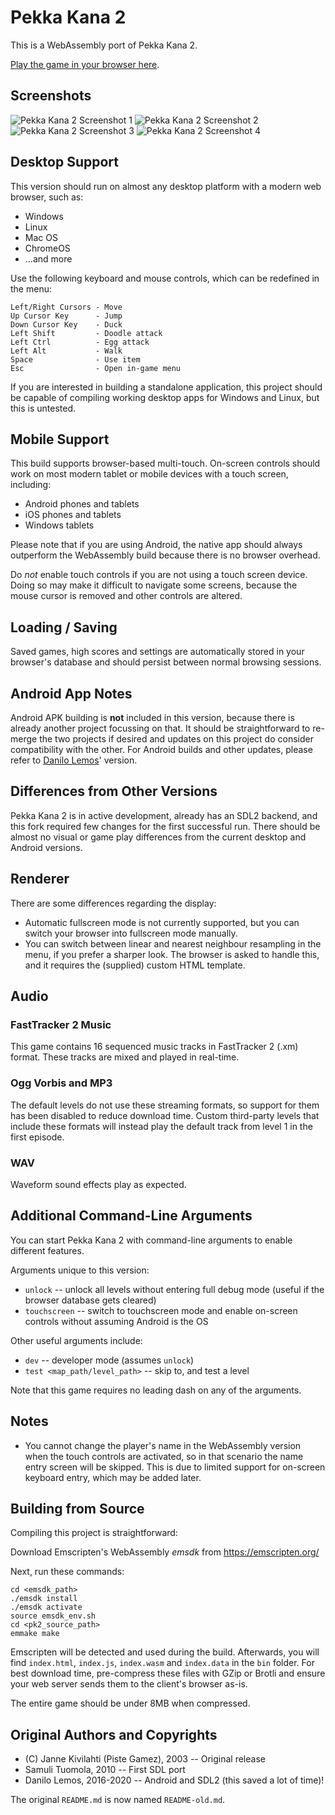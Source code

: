 Pekka Kana 2
============

This is a WebAssembly port of Pekka Kana 2.

[Play the game in your browser here](https://gmh-code.github.io/pk2/).

Screenshots
-----------

![Pekka Kana 2 Screenshot 1](./wasm/screenshots/pk2-1.jpg) ![Pekka Kana 2 Screenshot 2](./wasm/screenshots/pk2-2.jpg) ![Pekka Kana 2 Screenshot 3](./wasm/screenshots/pk2-3.jpg) ![Pekka Kana 2 Screenshot 4](./wasm/screenshots/pk2-4.jpg)

Desktop Support
---------------

This version should run on almost any desktop platform with a modern web browser, such as:

- Windows
- Linux
- Mac OS
- ChromeOS
- ...and more

Use the following keyboard and mouse controls, which can be redefined in the menu:

    Left/Right Cursors - Move
    Up Cursor Key      - Jump
    Down Cursor Key    - Duck
    Left Shift         - Doodle attack
    Left Ctrl          - Egg attack
    Left Alt           - Walk
    Space              - Use item
    Esc                - Open in-game menu

If you are interested in building a standalone application, this project should be capable of compiling working desktop apps for Windows and Linux, but this is untested.

Mobile Support
--------------

This build supports browser-based multi-touch.  On-screen controls should work on most modern tablet or mobile devices with a touch screen, including:

- Android phones and tablets
- iOS phones and tablets
- Windows tablets

Please note that if you are using Android, the native app should always outperform the WebAssembly build because there is no browser overhead.

Do *not* enable touch controls if you are not using a touch screen device.  Doing so may make it difficult to navigate some screens, because the mouse cursor is removed and other controls are altered.

Loading / Saving
----------------

Saved games, high scores and settings are automatically stored in your browser's database and should persist between normal browsing sessions.

Android App Notes
-----------------

Android APK building is **not** included in this version, because there is already another project focussing on that.  It should be straightforward to re-merge the two projects if desired and updates on this project do consider compatibility with the other.  For Android builds and other updates, please refer to [Danilo Lemos](https://github.com/danilolc/pk2)' version.

Differences from Other Versions
-------------------------------

Pekka Kana 2 is in active development, already has an SDL2 backend, and this fork required few changes for the first successful run.  There should be almost no visual or game play differences from the current desktop and Android versions.

Renderer
--------

There are some differences regarding the display:

- Automatic fullscreen mode is not currently supported, but you can switch your browser into fullscreen mode manually.
- You can switch between linear and nearest neighbour resampling in the menu, if you prefer a sharper look.  The browser is asked to handle this, and it requires the (supplied) custom HTML template.

Audio
-----

### FastTracker 2 Music

This game contains 16 sequenced music tracks in FastTracker 2 (.xm) format.  These tracks are mixed and played in real-time.

### Ogg Vorbis and MP3

The default levels do not use these streaming formats, so support for them has been disabled to reduce download time.  Custom third-party levels that include these formats will instead play the default track from level 1 in the first episode.

### WAV

Waveform sound effects play as expected.

Additional Command-Line Arguments
---------------------------------

You can start Pekka Kana 2 with command-line arguments to enable different features.

Arguments unique to this version:
- `unlock` -- unlock all levels without entering full debug mode (useful if the browser database gets cleared)
- `touchscreen` -- switch to touchscreen mode and enable on-screen controls without assuming Android is the OS

Other useful arguments include:
- `dev` -- developer mode (assumes `unlock`)
- `test <map_path/level_path>` -- skip to, and test a level

Note that this game requires no leading dash on any of the arguments.

Notes
-----

- You cannot change the player's name in the WebAssembly version when the touch controls are activated, so in that scenario the name entry screen will be skipped.  This is due to limited support for on-screen keyboard entry, which may be added later.

Building from Source
--------------------

Compiling this project is straightforward:

Download Emscripten's WebAssembly *emsdk* from https://emscripten.org/

Next, run these commands:

    cd <emsdk_path>
    ./emsdk install
    ./emsdk activate
    source emsdk_env.sh
    cd <pk2_source_path>
    emmake make

Emscripten will be detected and used during the build.  Afterwards, you will find `index.html`, `index.js`, `index.wasm` and `index.data` in the `bin` folder.  For best download time, pre-compress these files with GZip or Brotli and ensure your web server sends them to the client's browser as-is.

The entire game should be under 8MB when compressed.

Original Authors and Copyrights
-------------------------------

- (C) Janne Kivilahti (Piste Gamez), 2003 -- Original release
- Samuli Tuomola, 2010 -- First SDL port
- Danilo Lemos, 2016-2020 -- Android and SDL2 (this saved a lot of time)!

The original `README.md` is now named `README-old.md`.

